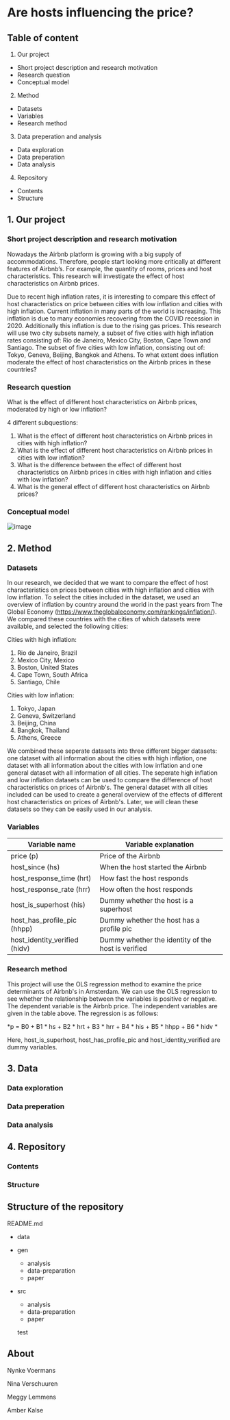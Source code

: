 # Are hosts influencing the price?

## Table of content
1. Our project
- Short project description and research motivation
- Research question
- Conceptual model

2. Method
- Datasets
- Variables
- Research method

3. Data preperation and analysis
- Data exploration
- Data preperation
- Data analysis

4. Repository
- Contents
- Structure

## 1. Our project

### Short project description and research motivation

Nowadays the Airbnb platform is growing with a big supply of accommodations. 
Therefore, people start looking more critically at different features of Airbnb’s. For example, the quantity of rooms, prices and host characteristics. This research
will investigate the effect of host characteristics on Airbnb prices. 

Due to recent high inflation rates, it is interesting to compare this effect of host characteristics on price between cities with low inflation and cities with high
inflation. Current inflation in many parts of the world is increasing. This inflation is due to many economies recovering from the COVID recession in 2020.
Additionally this inflation is due to the rising gas prices. This research will use two city subsets namely, a subset of five cities with high inflation rates
consisting of: Rio de Janeiro, Mexico City, Boston, Cape Town and Santiago. The subset of five cities with low inflation, consisting out of: Tokyo, Geneva, Beijing,
Bangkok and Athens. To what extent does inflation moderate the effect of host characteristics on the Airbnb prices in these countries? 


### Research question

What is the effect of different host characteristics on Airbnb prices, moderated by high or low inflation?

4 different subquestions:
1. What is the effect of different host characteristics on Airbnb prices in cities with high inflation?
2. What is the effect of different host characteristics on Airbnb prices in cities with low inflation?
3. What is the difference between the effect of different host characteristics on Airbnb prices in cities with high inflation and cities with low inflation?
4. What is the general effect of different host characteristics on Airbnb prices?

### Conceptual model
![image](https://user-images.githubusercontent.com/62336902/192232633-675a6e58-f2f6-495f-84c4-18f69bdccef7.png)


## 2. Method

### Datasets

In our research, we decided that we want to compare the effect of host characteristics on prices between cities with high inflation and cities with low inflation. To select the cities included in the dataset, we used an overview of inflation by country around the world in the past years from The Global Economy (https://www.theglobaleconomy.com/rankings/inflation/). We compared these countries with the cities of which datasets were available, and selected the following cities:

Cities with high inflation:
1. Rio de Janeiro, Brazil
2. Mexico City, Mexico
3. Boston, United States
4. Cape Town, South Africa
5. Santiago, Chile

Cities with low inflation:
1. Tokyo, Japan
2. Geneva, Switzerland
3. Beijing, China
4. Bangkok, Thailand
5. Athens, Greece

We combined these seperate datasets into three different bigger datasets: one dataset with all information about the cities with high inflation, one dataset with all information about the cities with low inflation and one general dataset with all information of all cities. The seperate high inflation and low inflation datasets can be used to compare the difference of host characteristics on prices of Airbnb's. The general dataset with all cities included can be used to create a general overview of the effects of different host characteristics on prices of Airbnb's. Later, we will clean these datasets so they can be easily used in our analysis.

### Variables

| **Variable name**             | **Variable explanation**                           |
| ----------------------------- |----------------------------------------------------|
| price                   (p)   | Price of the Airbnb                                |
| host_since              (hs)  | When the host started the Airbnb                   |
| host_response_time      (hrt) | How fast the host responds                         |
| host_response_rate      (hrr) | How often the host responds                        |
| host_is_superhost       (his) | Dummy whether the host is a superhost              |
| host_has_profile_pic    (hhpp)| Dummy whether the host has a profile pic           |
| host_identity_verified  (hidv)| Dummy whether the identity of the host is verified |


### Research method

This project will use the OLS regression method to examine the price determinants of Airbnb's in Amsterdam. We can use the OLS regression to see whether the relationship between the variables is positive or negative. The dependent variable is the Airbnb price. The independent variables are given in the table above. The regression is as follows:

*p = B0 + B1 * hs + B2 * hrt + B3 * hrr + B4 * his + B5 * hhpp + B6 * hidv *


Here, host_is_superhost, host_has_profile_pic and host_identity_verified are dummy variables.


## 3. Data 

### Data exploration

### Data preperation

### Data analysis


## 4. Repository

### Contents

### Structure


## Structure of the repository
README.md
- data
- gen 
  * analysis
  * data-preparation
  * paper
- src
  * analysis
  * data-preparation
  * paper
  
  test

## About
Nynke Voermans

Nina Verschuuren

Meggy Lemmens

Amber Kalse



